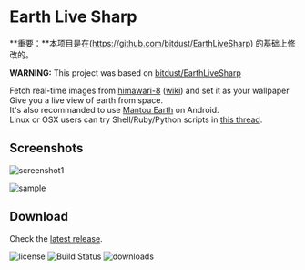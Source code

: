 Earth Live Sharp
===


**重要：**本项目是在(https://github.com/bitdust/EarthLiveSharp) 的基础上修改的。  

**WARNING:** This project was based on [bitdust/EarthLiveSharp](https://github.com/bitdust/EarthLiveSharp)  

Fetch real-time images from [himawari-8](http://himawari8.nict.go.jp/)  ([wiki](https://en.wikipedia.org/wiki/Himawari_8))  and set it as your wallpaper  
Give you a live view of earth from space.  
It's also recommanded to use [Mantou Earth](https://github.com/oxoooo/earth) on Android.  
Linux or OSX users can try Shell/Ruby/Python scripts in [this thread](https://www.v2ex.com/t/241563).
## Screenshots
![screenshot1](https://cloud.githubusercontent.com/assets/6072743/17474278/b7e1bf20-5d87-11e6-82c9-fc1b528b042d.png)

![sample](https://cloud.githubusercontent.com/assets/6072743/11613290/6af013a8-9c56-11e5-8d7e-553cc8226d5a.png)  
## Download
Check the [latest release](https://github.com/bitdust/EarthLiveSharp/releases).

![license](https://img.shields.io/github/license/bitdust/earthlivesharp.svg)
![Build Status](https://travis-ci.org/bitdust/EarthLiveSharp.svg)
![downloads](https://img.shields.io/github/downloads/bitdust/earthlivesharp/total.svg)
